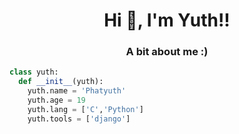 <h1 align="center">Hi 👋, I'm Yuth!!</h1>
<h3 align="center">A bit about me :)</h3>

```python
class yuth:
  def __init__(yuth):
    yuth.name = 'Phatyuth'
    yuth.age = 19
    yuth.lang = ['C','Python']
    yuth.tools = ['django']
 
    
```


